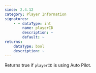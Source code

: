 ```yaml
---
since: 2.4.12
category: Player Information
signatures:
    - - dataType: int
        name: playerID
        description: ~
        default: ~
returns:
    dataType: bool
    description: ~
---
```


Returns true if `playerID` is using Auto Pilot.
